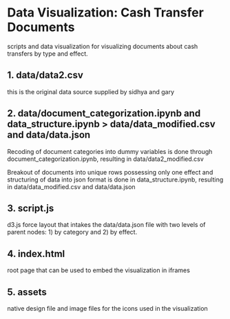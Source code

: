 # Data Visualization: Cash Transfer Documents 

scripts and data visualization for visualizing documents about cash transfers by type and effect.

## 1. data/data2.csv
this is the original data source supplied by sidhya and gary

## 2. data/document_categorization.ipynb and data_structure.ipynb > data/data_modified.csv and data/data.json
Recoding of document categories into dummy variables is done through document_categorization.ipynb, resulting in data/data2_modified.csv

Breakout of documents into unique rows possessing only one effect and structuring of data into json format is done in data_structure.ipynb, resulting in data/data_modified.csv and data/data.json

## 3. script.js
d3.js force layout that intakes the data/data.json file with two levels of parent nodes: 1) by category and 2) by effect.

## 4. index.html
root page that can be used to embed the visualization in iframes

## 5. assets
native design file and image files for the icons used in the visualization
